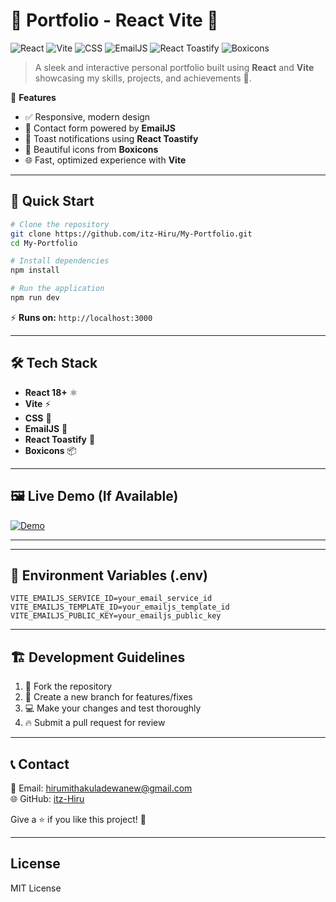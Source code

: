 # 🌟 Portfolio - React Vite 🚀

![React](https://img.shields.io/badge/React-61DAFB?style=for-the-badge&logo=react&logoColor=black)
![Vite](https://img.shields.io/badge/Vite-646CFF?style=for-the-badge&logo=vite&logoColor=white)
![CSS](https://img.shields.io/badge/CSS-1572B6?style=for-the-badge&logo=css3&logoColor=white)
![EmailJS](https://img.shields.io/badge/EmailJS-FF0A00?style=for-the-badge&logo=emailjs&logoColor=white)
![React Toastify](https://img.shields.io/badge/React%20Toastify-FF6133?style=for-the-badge&logo=react&logoColor=white)
![Boxicons](https://img.shields.io/badge/Boxicons-000000?style=for-the-badge&logo=boxicons&logoColor=white)

> A sleek and interactive personal portfolio built using **React** and **Vite** showcasing my skills, projects, and achievements 💼.

🎯 **Features**
- ✅ Responsive, modern design
- 📩 Contact form powered by **EmailJS**
- 💬 Toast notifications using **React Toastify**
- 🎨 Beautiful icons from **Boxicons**
- 🌐 Fast, optimized experience with **Vite**

---

## 🚀 Quick Start

```bash
# Clone the repository
git clone https://github.com/itz-Hiru/My-Portfolio.git
cd My-Portfolio

# Install dependencies
npm install

# Run the application
npm run dev
```

⚡ **Runs on:** `http://localhost:3000`

---

## 🛠️ Tech Stack
- **React 18+** ⚛️
- **Vite** ⚡
- **CSS** 🌸
- **EmailJS** 📧
- **React Toastify** 🍞
- **Boxicons** 📦

---

## 🖼️ Live Demo (If Available)
[![Demo](https://img.shields.io/badge/Watch%20Demo-%F0%9F%8E%AC-red)](https://hirumitha-portfolio.vercel.app)

---

---

## 🔐 Environment Variables (.env)

```env
VITE_EMAILJS_SERVICE_ID=your_email_service_id
VITE_EMAILJS_TEMPLATE_ID=your_emailjs_template_id
VITE_EMAILJS_PUBLIC_KEY=your_emailjs_public_key
```

---

## 🏗️ Development Guidelines

1. 🍴 Fork the repository
2. 🌿 Create a new branch for features/fixes
3. 💻 Make your changes and test thoroughly
4. 🔥 Submit a pull request for review

---

## 📞 Contact
📧 Email: hirumithakuladewanew@gmail.com  
🌐 GitHub: [itz-Hiru](https://github.com/itz-Hiru)

Give a ⭐ if you like this project! 🎉

---

## License

MIT License
